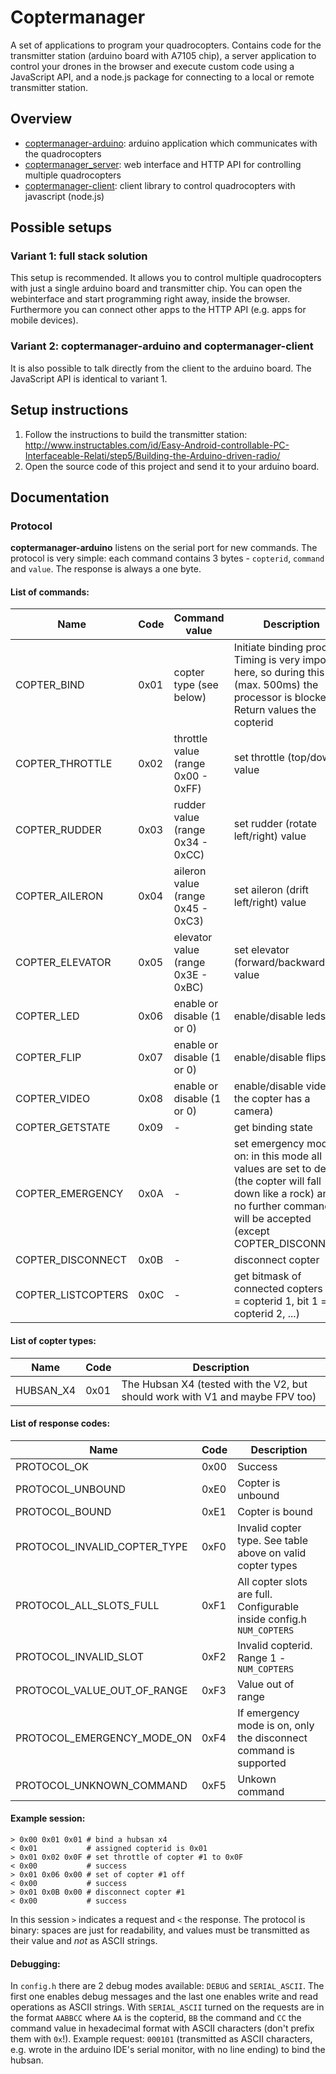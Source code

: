 # Coptermanager

A set of applications to program your quadrocopters. Contains code for the transmitter station (arduino board with A7105 chip), a server application to control your drones in the browser and execute custom code using a JavaScript API, and a node.js package for connecting to a local or remote transmitter station.

## Overview

  * [coptermanager-arduino](https://github.com/andihit/coptermanager-arduino): arduino application which communicates with the quadrocopters
  * [coptermanager_server](https://github.com/andihit/coptermanager_server): web interface and HTTP API for controlling multiple quadrocopters
  * [coptermanager-client](https://github.com/andihit/coptermanager-client): client library to control quadrocopters with javascript (node.js)

## Possible setups

### Variant 1: full stack solution

This setup is recommended. It allows you to control multiple quadrocopters with just a single arduino board and transmitter chip. You can open the webinterface and start programming right away, inside the browser. Furthermore you can connect other apps to the HTTP API (e.g. apps for mobile devices).

### Variant 2: coptermanager-arduino and coptermanager-client

It is also possible to talk directly from the client to the arduino board. The JavaScript API is identical to variant 1.

## Setup instructions

1. Follow the instructions to build the transmitter station: http://www.instructables.com/id/Easy-Android-controllable-PC-Interfaceable-Relati/step5/Building-the-Arduino-driven-radio/
2. Open the source code of this project and send it to your arduino board.

## Documentation

### Protocol

**coptermanager-arduino** listens on the serial port for new commands. The protocol is very simple: each command contains 3 bytes - `copterid`, `command` and `value`. The response is always a one byte.

#### List of commands:

| Name               | Code | Command value                      | Description                                                                                                         |
| ------------------ | ---- | ---------------------------------- | ------------------------------------------------------------------------------------------------------------------- |
| COPTER_BIND        | 0x01 | copter type (see below)            | Initiate binding process. Timing is very important here, so during this time (max. 500ms) the processor is blocked. Return values the copterid |
| COPTER_THROTTLE    | 0x02 | throttle value (range 0x00 - 0xFF) | set throttle (top/down) value                                                                                       |
| COPTER_RUDDER      | 0x03 | rudder value (range 0x34 - 0xCC)   | set rudder (rotate left/right) value                                                                                |
| COPTER_AILERON     | 0x04 | aileron value (range 0x45 - 0xC3)  | set aileron (drift left/right) value                                                                                |
| COPTER_ELEVATOR    | 0x05 | elevator value (range 0x3E - 0xBC) | set elevator (forward/backward) value                                                                               |
| COPTER_LED         | 0x06 | enable or disable (1 or 0)         | enable/disable leds                                                                                                 |
| COPTER_FLIP        | 0x07 | enable or disable (1 or 0)         | enable/disable flips                                                                                                |
| COPTER_VIDEO       | 0x08 | enable or disable (1 or 0)         | enable/disable video (if the copter has a camera)                                                                   |
| COPTER_GETSTATE    | 0x09 | -                                  | get binding state                                                                                                   |
| COPTER_EMERGENCY   | 0x0A | -                                  | set emergency mode on: in this mode all values are set to default (the copter will fall down like a rock) and no further commands will be accepted (except COPTER_DISCONNECT) |
| COPTER_DISCONNECT  | 0x0B | -                                  | disconnect copter                                                                                                   |
| COPTER_LISTCOPTERS | 0x0C | -                                  | get bitmask of connected copters (LSB = copterid 1, bit 1 = copterid 2, ...)                                        |

#### List of copter types:

| Name      | Code | Description                                                                   |
| --------- | ---- | ----------------------------------------------------------------------------- |
| HUBSAN_X4 | 0x01 | The Hubsan X4 (tested with the V2, but should work with V1 and maybe FPV too) |

#### List of response codes:

| Name                         | Code | Description                                                           |
| ---------------------------- | ---- | --------------------------------------------------------------------- |
| PROTOCOL_OK                  | 0x00 | Success                                                               |
| PROTOCOL_UNBOUND             | 0xE0 | Copter is unbound                                                     |
| PROTOCOL_BOUND               | 0xE1 | Copter is bound                                                       |
| PROTOCOL_INVALID_COPTER_TYPE | 0xF0 | Invalid copter type. See table above on valid copter types            |
| PROTOCOL_ALL_SLOTS_FULL      | 0xF1 | All copter slots are full. Configurable inside config.h `NUM_COPTERS` |
| PROTOCOL_INVALID_SLOT        | 0xF2 | Invalid copterid. Range 1 - `NUM_COPTERS`                             |
| PROTOCOL_VALUE_OUT_OF_RANGE  | 0xF3 | Value out of range                                                    |
| PROTOCOL_EMERGENCY_MODE_ON   | 0xF4 | If emergency mode is on, only the disconnect command is supported     |
| PROTOCOL_UNKNOWN_COMMAND     | 0xF5 | Unkown command                                                        |

#### Example session:

```
> 0x00 0x01 0x01 # bind a hubsan x4
< 0x01           # assigned copterid is 0x01
> 0x01 0x02 0x0F # set throttle of copter #1 to 0x0F
< 0x00           # success
> 0x01 0x06 0x00 # set of copter #1 off
< 0x00           # success
> 0x01 0x0B 0x00 # disconnect copter #1
< 0x00           # success
```

In this session `>` indicates a request and `<` the response. The protocol is binary: spaces are just for readability, and values must be transmitted as their value and *not* as ASCII strings.

#### Debugging:

In `config.h` there are 2 debug modes available: `DEBUG` and `SERIAL_ASCII`. The first one enables debug messages and the last one enables write and read operations as ASCII strings. With `SERIAL_ASCII` turned on the requests are in the format `AABBCC` where `AA` is the copterid, `BB` the command and `CC` the command value in hexadecimal format with ASCII characters (don't prefix them with `0x`!). Example request: `000101` (transmitted as ASCII characters, e.g. wrote in the arduino IDE's serial monitor, with no line ending) to bind the hubsan.
